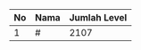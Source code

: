| No | Nama            | Jumlah Level |
|----|-----------------|--------------|
| 1  | #    |    2107        |
